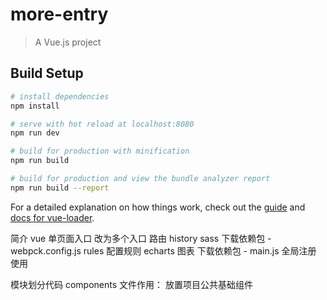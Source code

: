 # more-entry

> A Vue.js project

## Build Setup

``` bash
# install dependencies
npm install

# serve with hot reload at localhost:8080
npm run dev

# build for production with minification
npm run build

# build for production and view the bundle analyzer report
npm run build --report
```

For a detailed explanation on how things work, check out the [guide](http://vuejs-templates.github.io/webpack/) and [docs for vue-loader](http://vuejs.github.io/vue-loader).




简介
vue 单页面入口 改为多个入口
路由 history
sass 下载依赖包 - webpck.config.js  rules 配置规则
echarts 图表  下载依赖包 - main.js 全局注册 使用



模块划分代码
components 文件作用： 放置项目公共基础组件
